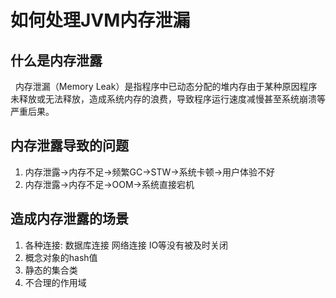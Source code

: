 # 如何处理JVM内存泄漏
## 什么是内存泄露
&nbsp;&nbsp;内存泄漏（Memory Leak）是指程序中已动态分配的堆内存由于某种原因程序未释放或无法释放，造成系统内存的浪费，导致程序运行速度减慢甚至系统崩溃等严重后果。

## 内存泄露导致的问题
1. 内存泄露->内存不足->频繁GC->STW->系统卡顿->用户体验不好
2. 内存泄露->内存不足->OOM->系统直接宕机

## 造成内存泄露的场景
1. 各种连接: 数据库连接 网络连接 IO等没有被及时关闭
2. 概念对象的hash值
3. 静态的集合类
4. 不合理的作用域